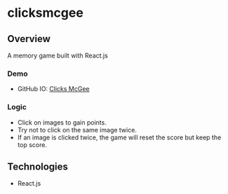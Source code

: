 # clicksmcgee

## Overview
A memory game built with React.js

### Demo
* GitHub IO: [Clicks McGee](https://bootcampkevin.github.io/clicksmcgee/)

### Logic
* Click on images to gain points.
* Try not to click on the same image twice.
* If an image is clicked twice, the game will reset the score but keep the top score.

## Technologies
* React.js
